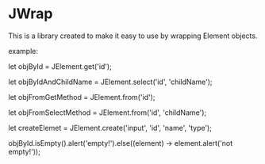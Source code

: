 # JWrap

This is a library created to make it easy to use by wrapping Element objects.

example:

let objById = JElement.get('id');

let objByIdAndChildName = JElement.select('id', 'childName');

let objFromGetMethod = JElement.from('id');

let objFromSelectMethod = JElement.from('id', 'childName');

let createElemet = JElement.create('input', 'id', 'name', 'type');

objById.isEmpty().alert('empty!').else((element) -> element.alert('not empty!'));
